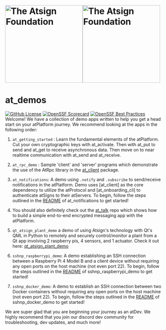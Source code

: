 <h1><a href="https://atsign.com#gh-light-mode-only"><img width=250px src="https://atsign.com/wp-content/uploads/2022/05/atsign-logo-horizontal-color2022.svg#gh-light-mode-only" alt="The Atsign Foundation"></a><a href="https://atsign.com#gh-dark-mode-only"><img width=250px src="https://atsign.com/wp-content/uploads/2023/08/atsign-logo-horizontal-reverse2022-Color.svg#gh-dark-mode-only" alt="The Atsign Foundation"></a></h1>

# at_demos

[![GitHub License](https://img.shields.io/badge/license-BSD3-blue.svg)](./LICENSE)
[![OpenSSF Scorecard](https://api.securityscorecards.dev/projects/github.com/atsign-foundation/at_demos/badge)](https://api.securityscorecards.dev/projects/github.com/atsign-foundation/at_demos)
[![OpenSSF Best Practices](https://www.bestpractices.dev/projects/8110/badge)](https://www.bestpractices.dev/projects/8110)
Welcome! We have a collection of demo apps written to help you get a head start
on your atPlatform journey. We recommend looking at the apps in the following
order:
1. `at_getting_started` : Learn the fundamental elements of the atPlatform. Cut your own cryptographic keys
    with at_activate. Then with at_put to send and at_get to receive asynchronous data. Then move on to near realtime communication with at_send and at_receive.

2. `at_rpc_demo` : Sample 'client' and 'server' programs which demonstrate
   the use of the AtRpc library in the
   [at_client](https://pub.dev/packages/at_client) package.

3. `at_notifications`: A demo using `.notify` and `.subscribe` to send/receive
   notifications in the atPlatform. Demo uses [at_client] as the core dependency
   to utilize the atProtocol and [at_onboarding_cli] to authenticate atSigns to
   their atServers. To begin, follow the steps outlined in
   the [README](./at_notifications/README.md) of at_notifications to get
   started!
4. You should also definitely check out the
   [at_talk](https://github.com/atsign-foundation/at_talk) repo which
   shows how to build a simple end-to-end encrypted messaging app with the
   atPlatform.

5. `qt_atsign_plant_demo` a demo of using Atsign's technology with Qt's QML in Python to remotely and securely control/monitor a plant from a Qt app involving 2 raspberry pis, 4 sensors, and 1 actuator. Check it out here: [qt_atsign_plant_demo](./qt_atsign_plant_demo/)

6. `sshnp_raspberrypi_demo`: A demo establishing an SSH connection between a
   Raspberry Pi 4 Model B and a client device without requiring any open ports
   on the host machine (not even port 22). To begin, follow the steps outlined
   in the [README](./sshnp_raspberrypi_demo/README.md) of sshnp_raspberrypi_demo
   to get started!

7. `sshnp_docker_demo`: A demo to establish an SSH connection between two
   Docker containers without requiring any open ports on the host machine (not
   even port 22). To begin, follow the steps outlined in
   the [README](./sshnp_docker_demo/README.md) of sshnp_docker_demo to get
   started!

We are super glad that you are beginning your journey as an atDev. We highly
recommend that you join our discord dev community for troubleshooting, dev
updates, and much more!
